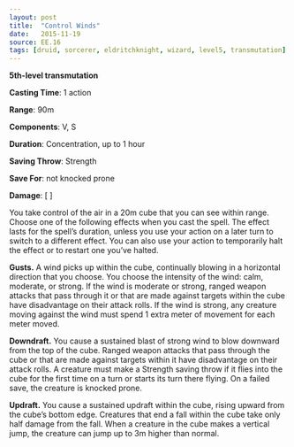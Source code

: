 ```yaml
---
layout: post
title:  "Control Winds"
date:   2015-11-19
source: EE.16
tags: [druid, sorcerer, eldritchknight, wizard, level5, transmutation]
---
```


**5th-level transmutation**

**Casting Time**: 1 action

**Range**: 90m

**Components**: V, S

**Duration**: Concentration, up to 1 hour

**Saving Throw**: Strength

**Save For**: not knocked prone

**Damage**: [ ]

You take control of the air in a 20m cube that you can see within range. Choose one of the following effects when you cast the spell. The effect lasts for the spell’s duration, unless you use your action on a later turn to switch to a different effect. You can also use your action to temporarily halt the effect or to restart one you’ve halted.

**Gusts.** A wind picks up within the cube, continually blowing in a horizontal direction that you choose. You choose the intensity of the wind: calm, moderate, or strong. If the wind is moderate or strong, ranged weapon attacks that pass through it or that are made against targets within the cube have disadvantage on their attack rolls. If the wind is strong, any creature moving against the wind must spend 1 extra meter of movement for each meter moved.

**Downdraft.** You cause a sustained blast of strong wind to blow downward from the top of the cube. Ranged weapon attacks that pass through the cube or that are made against targets within it have disadvantage on their attack rolls. A creature must make a Strength saving throw if it flies into the cube for the first time on a turn or starts its turn there flying. On a failed save, the creature is knocked prone.

**Updraft.** You cause a sustained updraft within the cube, rising upward from the cube’s bottom edge.  Creatures that end a fall within the cube take only half damage from the fall. When a creature in the cube makes a vertical jump, the creature can jump up to 3m higher than normal.
